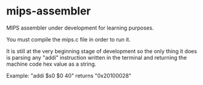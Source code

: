 # mips-assembler
MIPS assembler under development for learning purposes.

You must compile the mips.c file in order to run it.

It is still at the very beginning stage of development so the only thing it does is parsing any "addi" instruction written in the terminal and returning the machine code hex value as a string.

Example: "addi $s0 $0 40" returns "0x20100028"
